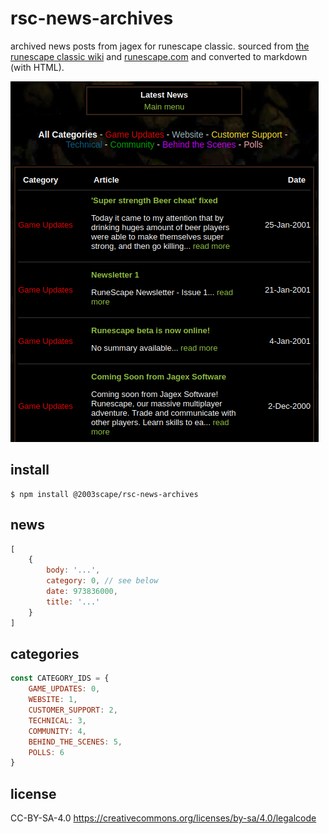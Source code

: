 # rsc-news-archives
archived news posts from jagex for runescape classic. sourced from
[the runescape classic wiki](https://classic.runescape.wiki/w/Updates) and
[runescape.com](https://secure.runescape.com/m=news/list) and converted to
markdown (with HTML).

![](./doc/screenshot.png?raw=true)

## install

    $ npm install @2003scape/rsc-news-archives

## news
```javascript
[
    {
        body: '...',
        category: 0, // see below
        date: 973836000,
        title: '...'
    }
]
```

## categories
```javascript
const CATEGORY_IDS = {
    GAME_UPDATES: 0,
    WEBSITE: 1,
    CUSTOMER_SUPPORT: 2,
    TECHNICAL: 3,
    COMMUNITY: 4,
    BEHIND_THE_SCENES: 5,
    POLLS: 6
}
```

## license
CC-BY-SA-4.0 https://creativecommons.org/licenses/by-sa/4.0/legalcode
